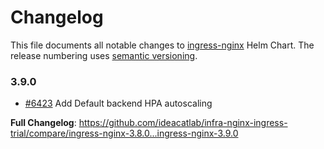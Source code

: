 # Changelog

This file documents all notable changes to [ingress-nginx](https://github.com/ideacatlab/infra-nginx-ingress-trial) Helm Chart. The release numbering uses [semantic versioning](http://semver.org).

### 3.9.0

* [#6423](https://github.com/ideacatlab/infra-nginx-ingress-trial/pull/6423) Add Default backend HPA autoscaling

**Full Changelog**: https://github.com/ideacatlab/infra-nginx-ingress-trial/compare/ingress-nginx-3.8.0...ingress-nginx-3.9.0
